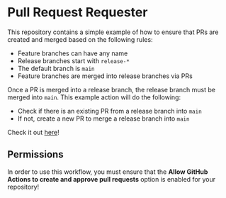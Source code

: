 # Pull Request Requester

This repository contains a simple example of how to ensure that PRs are created
and merged based on the following rules:

- Feature branches can have any name
- Release branches start with `release-*`
- The default branch is `main`
- Feature branches are merged into release branches via PRs

Once a PR is merged into a release branch, the release branch must be merged
into `main`. This example action will do the following:

- Check if there is an existing PR from a release branch into `main`
- If not, create a new PR to merge a release branch into `main`

Check it out [here](.github/workflows/pull-request-requester.yml)!

## Permissions

In order to use this workflow, you must ensure that the **Allow GitHub Actions
to create and approve pull requests** option is enabled for your repository!
